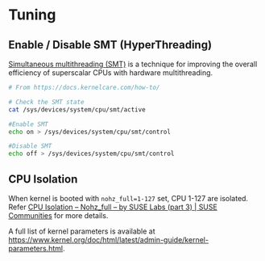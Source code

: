 # Tuning

## Enable / Disable SMT (HyperThreading)

[Simultaneous multithreading (SMT)](https://en.wikipedia.org/wiki/Simultaneous_multithreading) is a technique for improving the overall efficiency of superscalar CPUs with hardware multithreading.

``` bash
# From https://docs.kernelcare.com/how-to/

# Check the SMT state
cat /sys/devices/system/cpu/smt/active

#Enable SMT
echo on > /sys/devices/system/cpu/smt/control

#Disable SMT
echo off > /sys/devices/system/cpu/smt/control
```

## CPU Isolation

When kernel is booted with `nohz_full=1-127` set, CPU 1-127 are isolated. Refer [CPU Isolation – Nohz\_full – by SUSE Labs \(part 3\) \| SUSE Communities](https://www.suse.com/c/cpu-isolation-nohz_full-part-3/) for more details.

A full list of kernel parameters is available at <https://www.kernel.org/doc/html/latest/admin-guide/kernel-parameters.html>.
